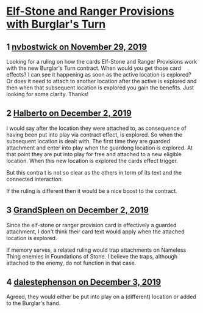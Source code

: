 # [Elf-Stone and Ranger Provisions with Burglar&#039;s Turn](https://community.fantasyflightgames.com/topic/302870-elf-stone-and-ranger-provisions-with-burglars-turn/)

## 1 [nvbostwick on November 29, 2019](https://community.fantasyflightgames.com/topic/302870-elf-stone-and-ranger-provisions-with-burglars-turn/?do=findComment&comment=3839210)

Looking for a ruling on how the cards Elf-Stone and Ranger Provisions work with the new Burglar's Turn contract. When would you get those card effects? I can see it happening as soon as the active location is explored? Or does it need to attach to another location after the active is explored and then when that subsequent location is explored you gain the benefits. Just looking for some clarity. Thanks!

## 2 [Halberto on December 2, 2019](https://community.fantasyflightgames.com/topic/302870-elf-stone-and-ranger-provisions-with-burglars-turn/?do=findComment&comment=3841059)

I would say after the location they were attached to, as consequence of having been put into play via contract effect, is explored. So when the  subsequent location is dealt with. The first time they are guarded attachment and enter into play when the guardong location is explored. At that point they are put into play for free and attached to a new eligible location. When this new location is explored the cards effect trigger. 

But this contra t is not so clear as the others in term of its text and the connected interaction.  

If the ruling is different then it would be a nice boost to the contract. 

## 3 [GrandSpleen on December 2, 2019](https://community.fantasyflightgames.com/topic/302870-elf-stone-and-ranger-provisions-with-burglars-turn/?do=findComment&comment=3841219)

Since the elf-stone or ranger provision card is effectively a guarded attachment, I don't think their card text would apply when the attached location is explored. 

If memory serves, a related ruling would trap attachments on Nameless Thing enemies in Foundations of Stone. I believe the traps, although attached to the enemy, do not function in that case.

## 4 [dalestephenson on December 3, 2019](https://community.fantasyflightgames.com/topic/302870-elf-stone-and-ranger-provisions-with-burglars-turn/?do=findComment&comment=3841401)

Agreed, they would either be put into play on a (different) location or added to the Burglar's hand.

